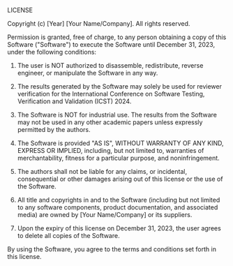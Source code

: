 LICENSE

Copyright (c) [Year] [Your Name/Company]. All rights reserved.

Permission is granted, free of charge, to any person obtaining a copy of this Software ("Software") to execute the Software until December 31, 2023, under the following conditions:

1. The user is NOT authorized to disassemble, redistribute, reverse engineer, or manipulate the Software in any way.

2. The results generated by the Software may solely be used for reviewer verification for the International Conference on Software Testing, Verification and Validation (ICST) 2024.

3. The Software is NOT for industrial use. The results from the Software may not be used in any other academic papers unless expressly permitted by the authors.

4. The Software is provided "AS IS", WITHOUT WARRANTY OF ANY KIND, EXPRESS OR IMPLIED, including, but not limited to, warranties of merchantability, fitness for a particular purpose, and noninfringement.

5. The authors shall not be liable for any claims, or incidental, consequential or other damages arising out of this license or the use of the Software.

6. All title and copyrights in and to the Software (including but not limited to any software components, product documentation, and associated media) are owned by [Your Name/Company] or its suppliers.

7. Upon the expiry of this license on December 31, 2023, the user agrees to delete all copies of the Software.

By using the Software, you agree to the terms and conditions set forth in this license.
